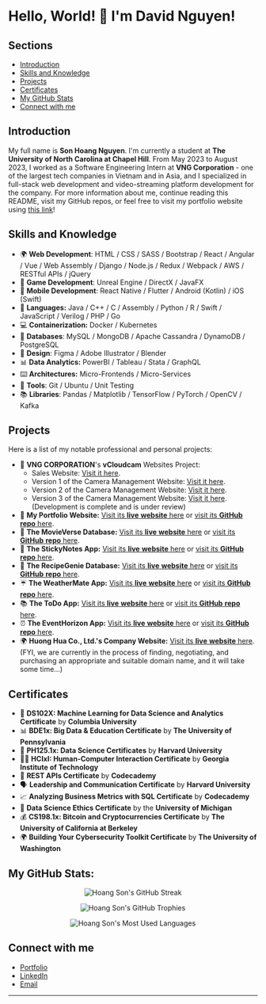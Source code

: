 # Hello, World! 👋 I'm David Nguyen!

## Sections
- [Introduction](#introduction)
- [Skills and Knowledge](#skills-and-knowledge)
- [Projects](#projects)
- [Certificates](#certificates)
- [My GitHub Stats](#my-github-stats)
- [Connect with me](#connect-with-me)

## Introduction

My full name is **Son Hoang Nguyen**. I'm currently a student at **The University of North Carolina at Chapel Hill**. From May 2023 to August 2023, I worked as a Software Engineering Intern at **VNG Corporation** - one of the largest tech companies in Vietnam and in Asia, and I specialized in full-stack web development and video-streaming platform development for the company. For more information about me, continue reading this README, visit my GitHub repos, or feel free to visit my portfolio website using [this link](https://sonnguyenhoang.com)!

## Skills and Knowledge
* 🌍 **Web Development**: HTML / CSS / SASS / Bootstrap / React / Angular / Vue / Web Assembly / Django / Node.js / Redux / Webpack / AWS / RESTful APIs / jQuery
* 🎲 **Game Development**: Unreal Engine / DirectX / JavaFX
* 📱 **Mobile Development**: React Native / Flutter / Android (Kotlin) / iOS (Swift)
* 🐍 **Languages:** Java / C++ / C / Assembly / Python / R / Swift / JavaScript / Verilog / PHP / Go
* 💻 **Containerization:** Docker / Kubernetes
* 🚀 **Databases**: MySQL / MongoDB / Apache Cassandra / DynamoDB / PostgreSQL
* 🎨 **Design**: Figma / Adobe Illustrator / Blender
* 📊 **Data Analytics:** PowerBI / Tableau / Stata / GraphQL
* ⌨️ **Architectures:** Micro-Frontends / Micro-Services
* 🔧 **Tools**: Git / Ubuntu / Unit Testing
* 📚 **Libraries**: Pandas / Matplotlib / TensorFlow / PyTorch / OpenCV / Kafka

## Projects

Here is a list of my notable professional and personal projects:

* 🚀 **VNG CORPORATION**'s **vCloudcam** Websites Project: 
  * Sales Website: [Visit it here](https://www.vngcloud.vn/product/vcloudcam).
  * Version 1 of the Camera Management Website: [Visit it here](https://v1.vcloudcam.vn).
  * Version 2 of the Camera Management Website: [Visit it here](https://vcloudcam.vn). 
  * Version 3 of the Camera Management Website: [Visit it here](https://beta.vcloudcam.vn). (Development is complete and is under review)
* 🌟 **My Portfolio Website:**     [Visit its **live** **website** here](https://sonnguyenhoang.com) or [visit its **GitHub** **repo** here](https://github.com/hoangsonww/My-Portfolio-Website).
* 🎥 **The MovieVerse Database:**  [Visit its **live** **website** here](https://movie-verse.com) or [visit its **GitHub** **repo** here](https://github.com/hoangsonww/The-MovieVerse-Database).
* 📝 **The StickyNotes App:**      [Visit its **live** **website** here](https://hoangsonww.github.io/The-StickyNotes-App/) or [visit its **GitHub** **repo** here](https://github.com/hoangsonww/The-StickyNotes-App).
* 🍲 **The RecipeGenie Database:** [Visit its **live** **website** here](https://hoangsonww.github.io/RecipeGenie-App/) or [visit its **GitHub** **repo** here](https://github.com/hoangsonww/RecipeGenie-App).
* ☔  **The WeatherMate App:**      [Visit its **live** **website** here](https://hoangsonww.github.io/WeatherMate-App/) or [visit its **GitHub** **repo** here](https://github.com/hoangsonww/WeatherMate-App).
* 📚 **The ToDo App:**             [Visit its **live** **website** here](https://hoangsonww.github.io/The-ToDo-App/) or [visit its **GitHub** **repo** here](https://github.com/hoangsonww/The-ToDo-App).
* ⏰ **The EventHorizon App:**     [Visit its **live** **website** here](https://hoangsonww.github.io/The-Event-Horizon-App/) or [visit its **GitHub** **repo** here](https://github.com/hoangsonww/The-Event-Horizon-App).
* 🌍 **Huong Hua Co., Ltd.'s Company Website:**   [Visit its **live** **website** here](https://hoangsonww.github.io/Huong-Hua-Co-Ltd/). (FYI, we are currently in the process of finding, negotiating, and purchasing an appropriate and suitable domain name, and it will take some time...)

## Certificates
* 🤖 **DS102X: Machine Learning for Data Science and Analytics Certificate** by **Columbia University**
* 📊 **BDE1x: Big Data & Education Certificate** by **The University of Pennsylvania**
* 💾 **PH125.1x: Data Science Certificates** by **Harvard University**
* 👨‍💻 **HCIxI: Human-Computer Interaction Certificate** by **Georgia Institute of Technology**
* 🔗 **REST APIs Certificate** by **Codecademy**
* 🗣️ **Leadership and Communication Certificate** by **Harvard University**
* 📈 **Analyzing Business Metrics with SQL Certificate** by **Codecademy**
* 📝 **Data Science Ethics Certificate** by the **University of Michigan**
* 💰 **CS198.1x: Bitcoin and Cryptocurrencies Certificate** by **The University of California at Berkeley**
* 🌍 **Building Your Cybersecurity Toolkit Certificate** by **The University of Washington**

## My GitHub Stats:

<p align="center">
  <img src="https://github-readme-streak-stats.herokuapp.com/?user=hoangsonww&theme=radical" alt="Hoang Son's GitHub Streak" />
</p>
<p align="center">
  <img src="https://github-profile-trophy.vercel.app/?username=hoangsonww&theme=radical&column=3&row=1&margin-w=15&margin-h=15" alt="Hoang Son's GitHub Trophies" />
</p>
<p align="center">
  <img src="https://github-readme-stats.vercel.app/api/top-langs/?username=hoangsonww&layout=compact&theme=radical" alt="Hoang Son's Most Used Languages" />
</p>

## Connect with me
* [Portfolio](https://sonnguyenhoang.com)
* [LinkedIn](https://www.linkedin.com/in/hoangsonww/)
* [Email](mailto:info@movie-verse.com)

---
